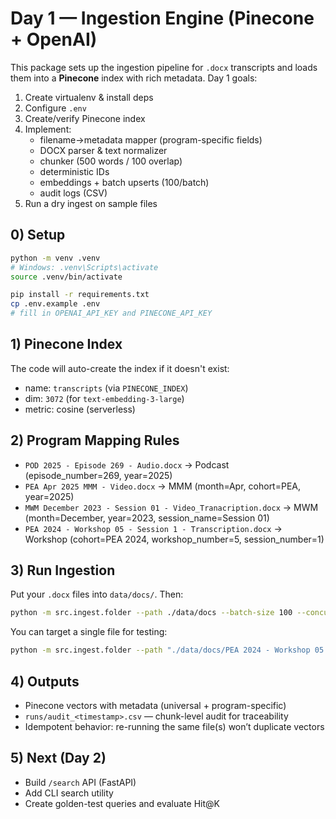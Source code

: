 # Day 1 — Ingestion Engine (Pinecone + OpenAI)

This package sets up the ingestion pipeline for `.docx` transcripts and loads them into a **Pinecone** index with rich metadata. Day 1 goals:

1. Create virtualenv & install deps
2. Configure `.env`
3. Create/verify Pinecone index
4. Implement:
   - filename→metadata mapper (program-specific fields)
   - DOCX parser & text normalizer
   - chunker (500 words / 100 overlap)
   - deterministic IDs
   - embeddings + batch upserts (100/batch)
   - audit logs (CSV)
5. Run a dry ingest on sample files

## 0) Setup

```bash
python -m venv .venv
# Windows: .venv\Scripts\activate
source .venv/bin/activate

pip install -r requirements.txt
cp .env.example .env
# fill in OPENAI_API_KEY and PINECONE_API_KEY
```

## 1) Pinecone Index

The code will auto-create the index if it doesn't exist:
- name: `transcripts` (via `PINECONE_INDEX`)
- dim: `3072` (for `text-embedding-3-large`)
- metric: cosine (serverless)

## 2) Program Mapping Rules

- `POD 2025 - Episode 269 - Audio.docx` → Podcast (episode_number=269, year=2025)
- `PEA Apr 2025 MMM - Video.docx` → MMM (month=Apr, cohort=PEA, year=2025)
- `MWM December 2023 - Session 01 - Video_Tranacription.docx` → MWM (month=December, year=2023, session_name=Session 01)
- `PEA 2024 - Workshop 05 - Session 1 - Transcription.docx` → Workshop (cohort=PEA 2024, workshop_number=5, session_number=1)

## 3) Run Ingestion

Put your `.docx` files into `data/docs/`. Then:

```bash
python -m src.ingest.folder --path ./data/docs --batch-size 100 --concurrency 4
```

You can target a single file for testing:

```bash
python -m src.ingest.folder --path "./data/docs/PEA 2024 - Workshop 05 - Session 1 - Transcription.docx"
```

## 4) Outputs

- Pinecone vectors with metadata (universal + program-specific)
- `runs/audit_<timestamp>.csv` — chunk-level audit for traceability
- Idempotent behavior: re-running the same file(s) won’t duplicate vectors

## 5) Next (Day 2)

- Build `/search` API (FastAPI)
- Add CLI search utility
- Create golden-test queries and evaluate Hit@K
